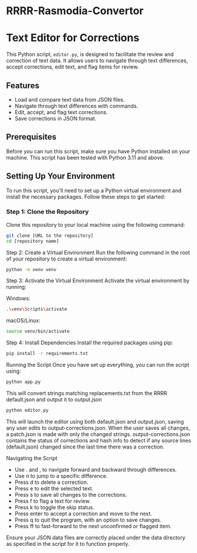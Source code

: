 # RRRR-Rasmodia-Convertor

# Text Editor for Corrections

This Python script, `editor.py`, is designed to facilitate the review and correction of text data. It allows users to navigate through text differences, accept corrections, edit text, and flag items for review.

## Features

- Load and compare text data from JSON files.
- Navigate through text differences with commands.
- Edit, accept, and flag text corrections.
- Save corrections in JSON format.

## Prerequisites

Before you can run this script, make sure you have Python installed on your machine. This script has been tested with Python 3.11 and above.

## Setting Up Your Environment

To run this script, you'll need to set up a Python virtual environment and install the necessary packages. Follow these steps to get started:

### Step 1: Clone the Repository

Clone this repository to your local machine using the following command:

```bash
git clone [URL to the repository]
cd [repository name]
```

Step 2: Create a Virtual Environment
Run the following command in the root of your repository to create a virtual environment:

```bash
python -m venv venv
```
Step 3: Activate the Virtual Environment
Activate the virtual environment by running:

Windows:
```bash
.\venv\Scripts\activate
```

macOS/Linux:
```bash
source venv/bin/activate
```

Step 4: Install Dependencies
Install the required packages using pip:

```bash
pip install -r requirements.txt
```

Running the Script
Once you have set up everything, you can run the script using:

```bash
python app.py
```
This will convert strings matching replacements.txt from the RRRR default.json and output it to output.json

```bash
python editor.py
```
This will launch the editor using both default.json and output.json, saving any user edits to output-corrections.json. When the user saves all changes, a patch.json is made with only the changed strings. output-corrections.json contains the status of corrections and hash info to detect if any source lines (default.json) changed since the last time there was a correction.

Navigating the Script
- Use . and , to navigate forward and backward through differences.
- Use n <number> to jump to a specific difference.
- Press d to delete a correction.
- Press e to edit the selected text.
- Press s to save all changes to the corrections.
- Press f to flag a text for review.
- Press k to toggle the skip status.
- Press enter to accept a correction and move to the next.
- Press q to quit the program, with an option to save changes.
- Press ff to fast-forward to the next unconfirmed or flagged item.

Ensure your JSON data files are correctly placed under the data directory as specified in the script for it to function properly.
